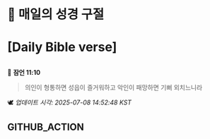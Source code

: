 # 🙏 매일의 성경 구절
# [Daily Bible verse]
##
<!-- START_BIBLE_VERSE -->
📖 **잠언 11:10**
> 의인이 형통하면 성읍이 즐거워하고 악인이 패망하면 기뻐 외치느니라

🕊️ _업데이트 시각: 2025-07-08 14:52:48 KST_
  <!-- END_BIBLE_VERSE -->
## GITHUB_ACTION
